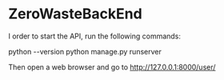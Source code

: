 # ZeroWasteBackEnd
I order to start the API, run the following commands:

python --version
python manage.py runserver

Then open a web browser and go to http://127.0.0.1:8000/user/
